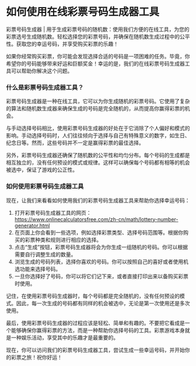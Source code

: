 如何使用在线彩票号码生成器工具
===============

彩票号码生成器 | 用于生成彩票号码的随机数：使用我们方便的在线工具，为您的彩票选号生成随机数。轻松选择您的彩票号码，并确保在随机数生成过程中的公平性。获取您的幸运号码，并享受购买彩票的乐趣！

如果你经常购买彩票，你可能会发现选择合适的号码是一项困难的任务。毕竟，你希望你的号码能够带来好运和巨额奖金！幸运的是，我们的在线彩票号码生成器工具可以帮助你解决这个问题。

### 什么是彩票号码生成器工具？

彩票号码生成器是一种在线工具，它可以为你生成随机的彩票号码。它使用了复杂的算法和随机数生成器来确保生成的号码是完全随机的，从而提高你赢得彩票的机会。

与手动选择号码相比，使用彩票号码生成器的好处在于它消除了个人偏好和模式的影响。手动选择号码时，人们往往倾向于选择与自己有特殊意义的数字，如生日、纪念日等。然而，这些号码并不一定是赢得彩票的最佳选择。

另外，彩票号码生成器还确保了随机数的公平性和均匀分布。每个号码的生成都是相互独立的，没有任何预设的模式或规律。这样可以确保每个号码都有相等的机会被选中，保证了游戏的公正性。

### 如何使用彩票号码生成器工具

现在，让我们来看看如何使用我们的彩票号码生成器工具来帮助你选择幸运号码：

1. 打开彩票号码生成器工具的网页：<https://www.onlinecalculatorsfree.com/zh-cn/math/lottery-number-generator.html>
2. 在页面上你会看到一些选项，例如选择彩票类型、选择号码范围等。根据你购买的彩票种类和规则进行相应的选择。
3. 点击“生成”按钮，彩票号码生成器将会为你生成一组随机的号码。你可以根据需要自行调整生成的数量。
4. 浏览生成的号码列表，选择你喜欢的号码。你可以按照自己的喜好或者使用机选功能来选择号码。
5. 一旦你选择好了号码，你可以将它们记下来，或者直接打印出来以备购买彩票时使用。

记住，在使用彩票号码生成器时，每个号码都是完全随机的，没有任何预设的模式。因此，每一次生成的号码都有同样的机会被选中，无论是第一次使用还是多次使用。

最后，使用彩票号码生成器的过程应该是轻松、简单和有趣的。不要把它看成是一个能够确保你赢得彩票的方法，而是一种帮助你选择号码的工具。彩票游戏本身就是一种娱乐活动，享受其中的乐趣才是最重要的。

现在，你可以访问我们的彩票号码生成器工具，尝试生成一些幸运号码，并开始你的彩票之旅！祝你好运！